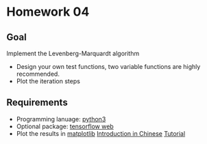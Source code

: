 # Homework 04
  
## Goal

Implement the  Levenberg-Marquardt algorithm

+ Design your own test functions, two variable functions are highly recommended.  
+ Plot the iteration steps


## Requirements

+ Programming lanuage: [python3](https://docs.python.org/3/tutorial/)
+ Optional package: [tensorflow web](https://www.tensorflow.org/)
+ Plot the results in [matplotlib](http://matplotlib.org/) [Introduction in Chinese](http://www.ibm.com/developerworks/cn/linux/l-matplotlib/index.html) [Tutorial](http://www.ast.uct.ac.za/~sarblyth/pythonGuide/PythonPlottingBeginnersGuide.pdf)

